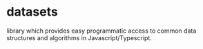 # datasets
library which provides easy programmatic access to common data structures and algorithms in Javascript/Typescript.
